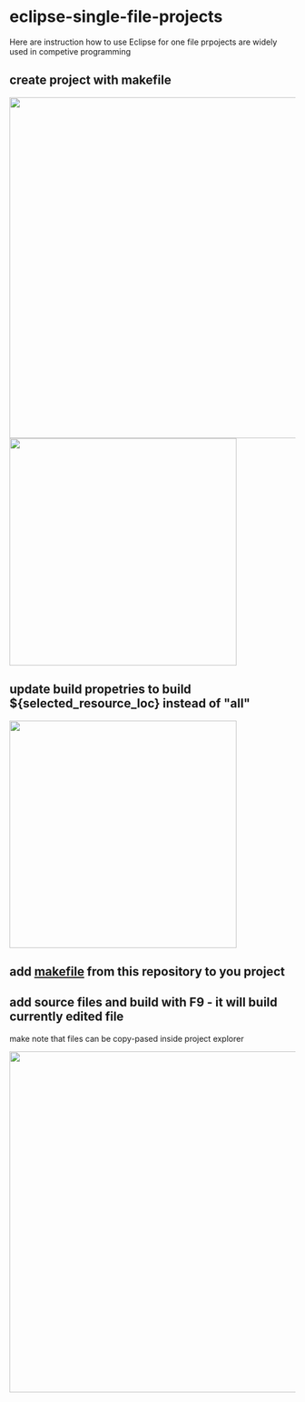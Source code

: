 # eclipse-single-file-projects

Here are instruction how to use Eclipse for one file prpojects are widely used in competive programming

## create project with makefile
<img src="https://user-images.githubusercontent.com/51273042/67642253-34942e80-f8e0-11e9-9f43-50bfa0c429ef.png" width="600">

<img src="https://user-images.githubusercontent.com/51273042/67642547-2d225480-f8e3-11e9-93ff-db415b8c9a19.png" width="400">

## update build propetries to build ${selected_resource_loc} instead of "all"
<img src="https://user-images.githubusercontent.com/51273042/67645535-b6478480-f8ff-11e9-8a3d-0fef9c2ab2d0.png" width="400">

## add [makefile](makefile) from this repository to you project

## add source files and build with F9 - it will build currently edited file
make note that files can be copy-pased inside project explorer

<img src="https://user-images.githubusercontent.com/51273042/67642779-c488a700-f8e5-11e9-8493-30abde2a73a6.png" width="600">

